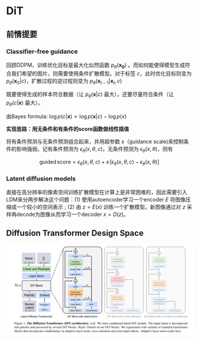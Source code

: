 # DiT

## 前情提要

### Classifier-free guidance

回顾DDPM，训练优化目标是最大化似然函数 $p_{\theta}(\mathbf{x_0})$ 。而如何能使得模型生成符合我们希望的图片，则需要使用条件扩散模型。对于标签 $c$，此时优化目标则变为 $p_\theta(\mathbf{x}_0|c)$，扩散过程的逆过程则变为 $p_\theta(\mathbf{x}_{t-1}|  \mathbf{x} _{t},c)$

既要使得生成的样本符合数据（让 $p_\theta( \mathbf{x}|c)$ 最大），还要尽量符合条件（让 $p_\theta(c|\mathbf{x})$ 最大）。

由Bayes formula: $\log p(c|\mathbf{x} )\propto \log p(\mathbf{x}|c )-\log p(x)$

**实现思路：用无条件和有条件的score函数做线性插值**

将有条件预测与无条件预测组合起来，并用超参数 $s$（guidance scale)来控制条件的影响强弱。记有条件预测为 $\epsilon_\theta(x,\theta,c)$，无条件预测为 $\epsilon_\theta(x, \theta)$，则有

$$
\mathrm{guided}\,\mathrm{score}=\epsilon_\theta(x,\theta,c)+s\,[\epsilon_\theta(x,\theta,c )-\epsilon_\theta(x,\theta)]
$$

### Latent diffusion models

直接在高分辨率的像素空间训练扩散模型在计算上是非常困难的，因此需要引入LDM来分两步解决这个问题：(1) 使用autoencoder学习一个encoder $E$ 将图像压缩成一个较小的空间表示 ; (2) 由 $z=E(x)$ 训练一个扩散模型。新图像通过对 $z$ 采样再decode为图像从而学习一个decoder $x=D(z)$。

## Diffusion Transformer Design Space



![1740498402853](image/DiT/1740498402853.png)
